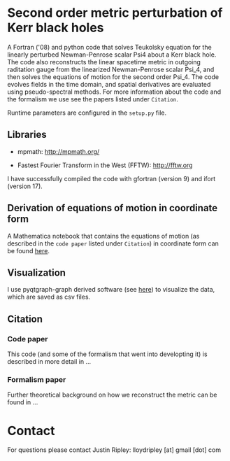 # Second order metric perturbation of Kerr black holes

A Fortran ('08) and python code that solves Teukolsky equation for
the linearly perturbed Newman-Penrose scalar Psi4 about a Kerr black hole.
The code also reconstructs
the linear spacetime metric in outgoing raditation gauge from
the linearized Newman-Penrose scalar Psi\_4, and then
solves the equations of motion for the second order Psi\_4.
The code evolves fields in the time domain, and spatial derivatives
are evaluated using pseudo-spectral methods. 
For more information about the code and the formalism we use
see the papers listed under `Citation`.

Runtime parameters are configured in the `setup.py` file.

## Libraries

* mpmath: 
	http://mpmath.org/

* Fastest Fourier Transform in the West (FFTW): 
	http://fftw.org

I have successfully compiled the code with
gfortran (version 9) and ifort (version 17).

## Derivation of equations of motion in coordinate form

A Mathematica notebook that contains the equations of motion
(as described in the `code paper` listed under `Citation`) in coordinate
form can be found [here](https://github.com/JLRipley314/2nd-order-teuk-derivations).

## Visualization

I use pyqtgraph-graph derived software
(see [here](https://github.com/JLRipley314/sci-vis))
to visualize the data, which are saved as csv files. 

## Citation

### Code paper
This code (and some of the formalism that went into developting it)
is described in more detail in
...

### Formalism paper
Further theoretical background on how we reconstruct the metric can be found in
...

# Contact

For questions please contact
Justin Ripley: lloydripley [at] gmail [dot] com
